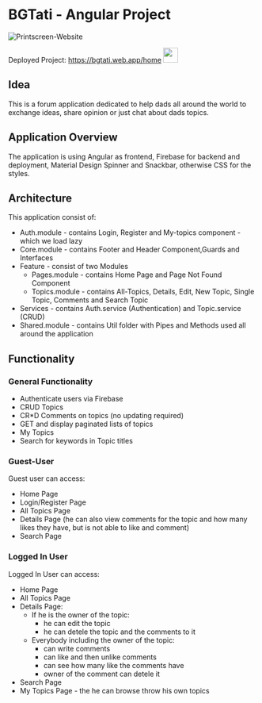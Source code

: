 # BGTati - Angular Project

![Printscreen-Website](https://github.com/LiaPetrova/BGTati-Project/raw/master/src/assets/PrintScreen-Website.png)

 Deployed Project: https://bgtati.web.app/home <a href="https://bgtati.web.app/home" target="_blank" rel="noreferrer"> <img src="https://cdn-icons-png.flaticon.com/512/5988/5988117.png" width="30" height="30" color="#fff" background-color="#fff" margin-top="2px"/> </a>

## Idea

This is a forum application dedicated to help dads all around the world to exchange ideas, share opinion or just chat about dads topics.

## Application Overview

The application is using Angular as frontend, Firebase for backend and deployment, Material Design Spinner and Snackbar, otherwise CSS for the styles.

## Architecture
This application consist of: 
 - Auth.module - contains Login, Register and My-topics component - which we load lazy
 - Core.module - contains Footer and Header Component,Guards and Interfaces
 - Feature - consist of two Modules
    - Pages.module - contains Home Page and Page Not Found Component
    - Topics.module - contains All-Topics, Details, Edit, New Topic, Single Topic, Comments and Search Topic
 - Services - contains Auth.service (Authentication) and Topic.service (CRUD)
 - Shared.module - contains Util folder with Pipes and Methods used all around the application
 
 ## Functionality
 
 ### General Functionality

  - Authenticate users via Firebase
  - CRUD Topics
  - CR*D Comments on topics (no updating required)
  - GET and display paginated lists of topics
  - My Topics
  - Search for keywords in Topic titles

 
 ### Guest-User
 
 Guest user can access:
 - Home Page
 - Login/Register Page
 - All Topics Page
 - Details Page (he can also view comments for the topic and how many likes they have, but is not able to like and comment)
 - Search Page

### Logged In User

Logged In User can access:

- Home Page
- All Topics Page
- Details Page:
  - If he is the owner of the topic: 
    - he can edit the topic
    - he can detele the topic and the comments to it
  - Everybody including the owner of the topic:
    - can write comments
    - can like and then unlike comments
    - can see how many like the comments have
    - owner of the comment can detele it
- Search Page
- My Topics Page - the he can browse throw his own topics
  
 
